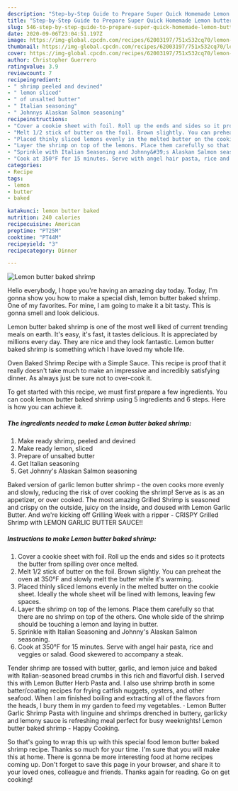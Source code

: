 ```yaml
---
description: "Step-by-Step Guide to Prepare Super Quick Homemade Lemon butter baked shrimp"
title: "Step-by-Step Guide to Prepare Super Quick Homemade Lemon butter baked shrimp"
slug: 546-step-by-step-guide-to-prepare-super-quick-homemade-lemon-butter-baked-shrimp
date: 2020-09-06T23:04:51.197Z
image: https://img-global.cpcdn.com/recipes/62003197/751x532cq70/lemon-butter-baked-shrimp-recipe-main-photo.jpg
thumbnail: https://img-global.cpcdn.com/recipes/62003197/751x532cq70/lemon-butter-baked-shrimp-recipe-main-photo.jpg
cover: https://img-global.cpcdn.com/recipes/62003197/751x532cq70/lemon-butter-baked-shrimp-recipe-main-photo.jpg
author: Christopher Guerrero
ratingvalue: 3.9
reviewcount: 7
recipeingredient:
- " shrimp peeled and devined"
- " lemon sliced"
- " of unsalted butter"
- " Italian seasoning"
- " Johnnys Alaskan Salmon seasoning"
recipeinstructions:
- "Cover a cookie sheet with foil. Roll up the ends and sides so it protects the butter from spilling over once melted."
- "Melt 1/2 stick of butter on the foil. Brown slightly. You can preheat the oven at 350°F and slowly melt the butter while it&#39;s warming."
- "Placed thinly sliced lemons evenly in the melted butter on the cookie sheet. Ideally the whole sheet will be lined with lemons, leaving few spaces."
- "Layer the shrimp on top of the lemons. Place them carefully so that there are no shrimp on top of the others. One whole side of the shrimp should be touching a lemon and laying in butter."
- "Sprinkle with Italian Seasoning and Johnny&#39;s Alaskan Salmon seasoning."
- "Cook at 350°F for 15 minutes. Serve with angel hair pasta, rice and veggies or salad. Good skewered to accompany a steak."
categories:
- Recipe
tags:
- lemon
- butter
- baked

katakunci: lemon butter baked 
nutrition: 240 calories
recipecuisine: American
preptime: "PT25M"
cooktime: "PT44M"
recipeyield: "3"
recipecategory: Dinner

---
```



![Lemon butter baked shrimp](https://img-global.cpcdn.com/recipes/62003197/751x532cq70/lemon-butter-baked-shrimp-recipe-main-photo.jpg)

Hello everybody, I hope you're having an amazing day today. Today, I'm gonna show you how to make a special dish, lemon butter baked shrimp. One of my favorites. For mine, I am going to make it a bit tasty. This is gonna smell and look delicious.

Lemon butter baked shrimp is one of the most well liked of current trending meals on earth. It's easy, it's fast, it tastes delicious. It is appreciated by millions every day. They are nice and they look fantastic. Lemon butter baked shrimp is something which I have loved my whole life.

Oven Baked Shrimp Recipe with a Simple Sauce. This recipe is proof that it really doesn&#39;t take much to make an impressive and incredibly satisfying dinner. As always just be sure not to over-cook it.


To get started with this recipe, we must first prepare a few ingredients. You can cook lemon butter baked shrimp using 5 ingredients and 6 steps. Here is how you can achieve it.

<!--inarticleads1-->

##### The ingredients needed to make Lemon butter baked shrimp:

1. Make ready  shrimp, peeled and devined
1. Make ready  lemon, sliced
1. Prepare  of unsalted butter
1. Get  Italian seasoning
1. Get  Johnny&#39;s Alaskan Salmon seasoning


Baked version of garlic lemon butter shrimp - the oven cooks more evenly and slowly, reducing the risk of over cooking the shrimp! Serve as is as an appetizer, or over cooked. The most amazing Grilled Shrimp is seasoned and crispy on the outside, juicy on the inside, and doused with Lemon Garlic Butter. And we&#39;re kicking off Grilling Week with a ripper - CRISPY Grilled Shrimp with LEMON GARLIC BUTTER SAUCE!! 

<!--inarticleads2-->

##### Instructions to make Lemon butter baked shrimp:

1. Cover a cookie sheet with foil. Roll up the ends and sides so it protects the butter from spilling over once melted.
1. Melt 1/2 stick of butter on the foil. Brown slightly. You can preheat the oven at 350°F and slowly melt the butter while it&#39;s warming.
1. Placed thinly sliced lemons evenly in the melted butter on the cookie sheet. Ideally the whole sheet will be lined with lemons, leaving few spaces.
1. Layer the shrimp on top of the lemons. Place them carefully so that there are no shrimp on top of the others. One whole side of the shrimp should be touching a lemon and laying in butter.
1. Sprinkle with Italian Seasoning and Johnny&#39;s Alaskan Salmon seasoning.
1. Cook at 350°F for 15 minutes. Serve with angel hair pasta, rice and veggies or salad. Good skewered to accompany a steak.


Tender shrimp are tossed with butter, garlic, and lemon juice and baked with Italian-seasoned bread crumbs in this rich and flavorful dish. I served this with Lemon Butter Herb Pasta and. I also use shrimp broth in some batter/coating recipes for frying catfish nuggets, oysters, and other seafood. When I am finished boiling and extracting all of the flavors from the heads, I bury them in my garden to feed my vegetables. · Lemon Butter Garlic Shrimp Pasta with linguine and shrimps drenched in buttery, garlicky and lemony sauce is refreshing meal perfect for busy weeknights! Lemon butter baked shrimp - Happy Cooking. 

So that's going to wrap this up with this special food lemon butter baked shrimp recipe. Thanks so much for your time. I'm sure that you will make this at home. There is gonna be more interesting food at home recipes coming up. Don't forget to save this page in your browser, and share it to your loved ones, colleague and friends. Thanks again for reading. Go on get cooking!
